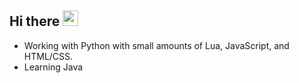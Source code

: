 ## Hi there <img src="https://media.giphy.com/media/hvRJCLFzcasrR4ia7z/giphy.gif" width="25px">
- Working with Python with small amounts of Lua, JavaScript, and HTML/CSS.
- Learning Java
